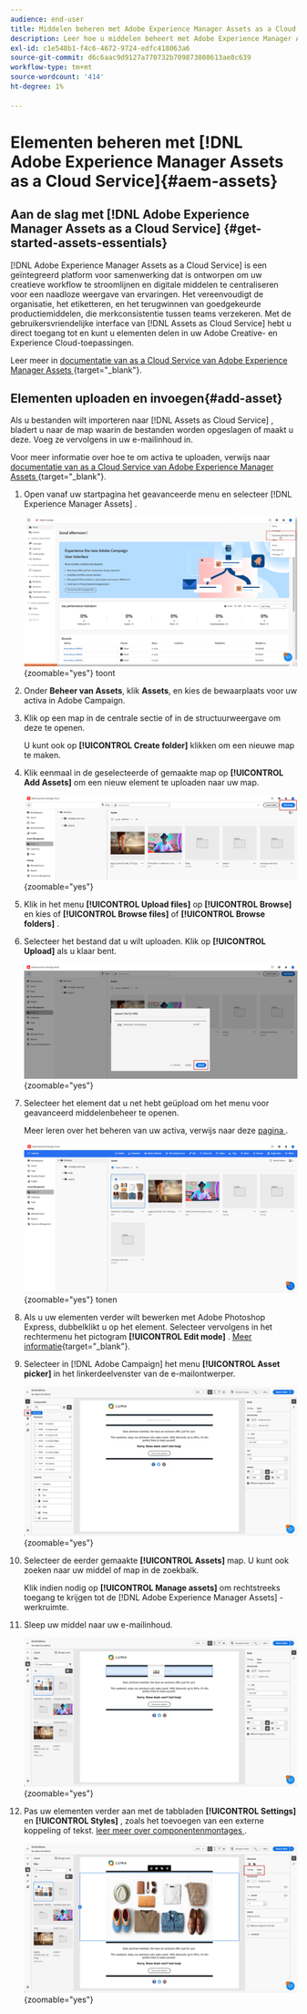 ```yaml
---
audience: end-user
title: Middelen beheren met Adobe Experience Manager Assets as a Cloud Service
description: Leer hoe u middelen beheert met Adobe Experience Manager Assets as a Cloud Service
exl-id: c1e548b1-f4c6-4672-9724-edfc418063a6
source-git-commit: d6c6aac9d9127a770732b709873008613ae8c639
workflow-type: tm+mt
source-wordcount: '414'
ht-degree: 1%

---
```


# Elementen beheren met [!DNL Adobe Experience Manager Assets as a Cloud Service]{#aem-assets}

## Aan de slag met [!DNL Adobe Experience Manager Assets as a Cloud Service] {#get-started-assets-essentials}

[!DNL Adobe Experience Manager Assets as a Cloud Service] is een geïntegreerd platform voor samenwerking dat is ontworpen om uw creatieve workflow te stroomlijnen en digitale middelen te centraliseren voor een naadloze weergave van ervaringen. Het vereenvoudigt de organisatie, het etiketteren, en het terugwinnen van goedgekeurde productiemiddelen, die merkconsistentie tussen teams verzekeren. Met de gebruikersvriendelijke interface van [!DNL Assets as Cloud Service] hebt u direct toegang tot en kunt u elementen delen in uw Adobe Creative- en Experience Cloud-toepassingen.

Leer meer in [ documentatie van as a Cloud Service van Adobe Experience Manager Assets ](https://experienceleague.adobe.com/docs/experience-manager-cloud-service/content/assets/home.html?lang=nl-NL){target="_blank"}.

## Elementen uploaden en invoegen{#add-asset}

Als u bestanden wilt importeren naar [!DNL Assets as Cloud Service] , bladert u naar de map waarin de bestanden worden opgeslagen of maakt u deze. Voeg ze vervolgens in uw e-mailinhoud in.

Voor meer informatie over hoe te om activa te uploaden, verwijs naar [ documentatie van as a Cloud Service van Adobe Experience Manager Assets ](https://experienceleague.adobe.com/docs/experience-manager-cloud-service/content/assets/assets-view/add-delete-assets-view.html?lang=nl-NL){target="_blank"}.

1. Open vanaf uw startpagina het geavanceerde menu en selecteer [!DNL Experience Manager Assets] .

   ![ Schermafbeelding die het geavanceerde menu in Adobe Experience Manager Assets ](assets/assets_1.png){zoomable="yes"} toont

1. Onder **Beheer van Assets**, klik **Assets**, en kies de bewaarplaats voor uw activa in Adobe Campaign.

1. Klik op een map in de centrale sectie of in de structuurweergave om deze te openen.

   U kunt ook op **[!UICONTROL Create folder]** klikken om een nieuwe map te maken.

1. Klik eenmaal in de geselecteerde of gemaakte map op **[!UICONTROL Add Assets]** om een nieuw element te uploaden naar uw map.

   ![ Screenshot die de Add optie van Assets in Adobe Experience Manager Assets toont ](assets/assets_2.png){zoomable="yes"}

1. Klik in het menu **[!UICONTROL Upload files]** op **[!UICONTROL Browse]** en kies of **[!UICONTROL Browse files]** of **[!UICONTROL Browse folders]** .

1. Selecteer het bestand dat u wilt uploaden. Klik op **[!UICONTROL Upload]** als u klaar bent.

   ![ Schermschot die het dossier toont uploadt proces in Adobe Experience Manager Assets ](assets/assets_3.png){zoomable="yes"}

1. Selecteer het element dat u net hebt geüpload om het menu voor geavanceerd middelenbeheer te openen.

   Meer leren over het beheren van uw activa, verwijs naar deze [ pagina ](https://experienceleague.adobe.com/docs/experience-manager-cloud-service/content/assets/assets-view/manage-organize-assets-view.html?lang=nl-NL).

   ![ Schermschot die het geavanceerde menu van het activabeheer in Adobe Experience Manager Assets ](assets/assets_4.png){zoomable="yes"} tonen

1. Als u uw elementen verder wilt bewerken met Adobe Photoshop Express, dubbelklikt u op het element. Selecteer vervolgens in het rechtermenu het pictogram **[!UICONTROL Edit mode]** . [Meer informatie](https://experienceleague.adobe.com/docs/experience-manager-cloud-service/content/assets/assets-view/edit-images-assets-view.html?lang=nl-NL#edit-using-express){target="_blank"}.

1. Selecteer in [!DNL Adobe Campaign] het menu **[!UICONTROL Asset picker]** in het linkerdeelvenster van de e-mailontwerper.

   ![ Schermafbeelding die het menu van de Plukker van Activa in Adobe Campaign toont ](assets/assets_6.png){zoomable="yes"}

1. Selecteer de eerder gemaakte **[!UICONTROL Assets]** map. U kunt ook zoeken naar uw middel of map in de zoekbalk.

   Klik indien nodig op **[!UICONTROL Manage assets]** om rechtstreeks toegang te krijgen tot de [!DNL Adobe Experience Manager Assets] -werkruimte.

1. Sleep uw middel naar uw e-mailinhoud.

   ![ Schermafbeelding die de belemmering-en-dalingsfunctionaliteit voor activa in Adobe Campaign toont ](assets/assets_5.png){zoomable="yes"}

1. Pas uw elementen verder aan met de tabbladen **[!UICONTROL Settings]** en **[!UICONTROL Styles]** , zoals het toevoegen van een externe koppeling of tekst. [ leer meer over componentenmontages ](../email/content-components.md).

   ![ Schermafbeelding die de opties van de activaaanpassing in Adobe Campaign tonen ](assets/assets_7.png){zoomable="yes"}